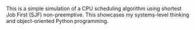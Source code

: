 This is a simple simulation of a CPU scheduling algorithm using shortest Job First (SJF) non-preemptive. This showcases my  systems-level thinking and object-oriented Python programming.
